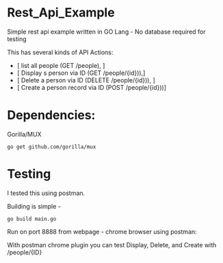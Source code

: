 # Rest_Api_Example
Simple rest api example written in GO Lang - No database required for testing

 This has several kinds of API Actions: 
 * [     list all people (GET /people), ]
 * [     Display s person via ID (GET /people/{id})),]
 * [     Delete a person via ID (DELETE /people/{id})), ]
 * [     Create a person record via ID (POST /people/{id}))]

 # Dependencies: 
 Gorilla/MUX
 ```` 
 go get github.com/gorilla/mux
 ````
# Testing
I tested this using postman. 

Building is simple - 
```` 
go build main.go
````

Run on port 8888 from webpage - chrome browser using postman: 

With postman chrome plugin you can test Display, Delete, and Create with /people/{ID}

